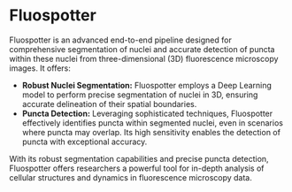 # Fluospotter

Fluospotter is an advanced end-to-end pipeline designed for comprehensive segmentation of nuclei and accurate detection of puncta within these nuclei from three-dimensional (3D) fluorescence microscopy images. It offers:

* **Robust Nuclei Segmentation:** Fluospotter employs a Deep Learning model to perform precise segmentation of nuclei in 3D, ensuring accurate delineation of their spatial boundaries.
* **Puncta Detection:** Leveraging sophisticated techniques, Fluospotter effectively identifies puncta within segmented nuclei, even in scenarios where puncta may overlap. Its high sensitivity enables the detection of puncta with exceptional accuracy.

With its robust segmentation capabilities and precise puncta detection, Fluospotter offers researchers a powerful tool for in-depth analysis of cellular structures and dynamics in fluorescence microscopy data.
